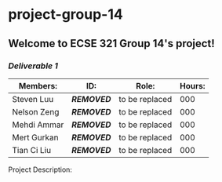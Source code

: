 # project-group-14

## Welcome to ECSE 321 Group 14's project!

### *Deliverable 1*
| Members:    | ID:       | Role:          | Hours: |
|-------------|-----------|----------------|--------|
| Steven Luu  | ***REMOVED*** | to be replaced | 000    |
| Nelson Zeng | ***REMOVED*** | to be replaced | 000    |
| Mehdi Ammar | ***REMOVED*** | to be replaced | 000    |
| Mert Gurkan | ***REMOVED*** | to be replaced | 000    |
| Tian Ci Liu | ***REMOVED*** | to be replaced | 000    |

Project Description:
	

